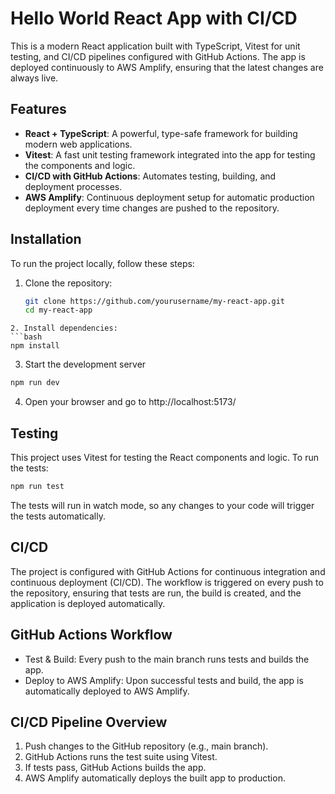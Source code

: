 # Hello World React App with CI/CD

This is a modern React application built with TypeScript, Vitest for unit testing, and CI/CD pipelines configured with GitHub Actions. The app is deployed continuously to AWS Amplify, ensuring that the latest changes are always live.

## Features

- **React + TypeScript**: A powerful, type-safe framework for building modern web applications.
- **Vitest**: A fast unit testing framework integrated into the app for testing the components and logic.
- **CI/CD with GitHub Actions**: Automates testing, building, and deployment processes.
- **AWS Amplify**: Continuous deployment setup for automatic production deployment every time changes are pushed to the repository.

## Installation

To run the project locally, follow these steps:

1. Clone the repository:
   ```bash
   git clone https://github.com/yourusername/my-react-app.git
   cd my-react-app
  ```
2. Install dependencies:
  ```bash
  npm install

  ```
3. Start the development server
  ```bash
  npm run dev
  ```
4. Open your browser and go to http://localhost:5173/

## Testing

This project uses Vitest for testing the React components and logic. To run the tests:

```bash
npm run test
```
The tests will run in watch mode, so any changes to your code will trigger the tests automatically.

## CI/CD
The project is configured with GitHub Actions for continuous integration and continuous deployment (CI/CD). The workflow is triggered on every push to the repository, ensuring that tests are run, the build is created, and the application is deployed automatically.

## GitHub Actions Workflow
- Test & Build: Every push to the main branch runs tests and builds the app.
- Deploy to AWS Amplify: Upon successful tests and build, the app is automatically deployed to AWS Amplify.

## CI/CD Pipeline Overview
1. Push changes to the GitHub repository (e.g., main branch).
2. GitHub Actions runs the test suite using Vitest.
3. If tests pass, GitHub Actions builds the app.
4. AWS Amplify automatically deploys the built app to production.